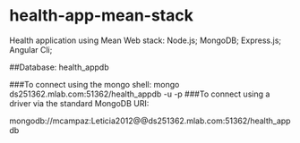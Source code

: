 # health-app-mean-stack
Health application using Mean Web stack: Node.js; MongoDB; Express.js; Angular Cli;

##Database: health_appdb

###To connect using the mongo shell:
mongo ds251362.mlab.com:51362/health_appdb -u <dbuser> -p <dbpassword>
###To connect using a driver via the standard MongoDB URI:

mongodb://mcampaz<dbuser>:Leticia2012@<dbpassword>@ds251362.mlab.com:51362/health_appdb
